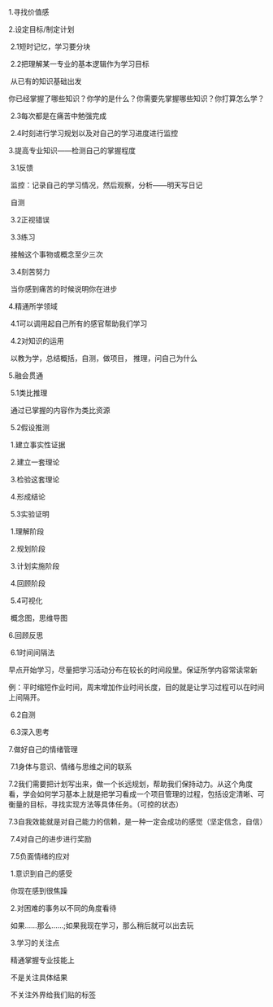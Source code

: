 1.寻找价值感

2.设定目标/制定计划

​	2.1短时记忆，学习要分块 

​	2.2把理解某一专业的基本逻辑作为学习目标

​		从已有的知识基础出发

​		你已经掌握了哪些知识？你学的是什么？你需要先掌握哪些知识？你打算怎么学？

​	2.3每次都是在痛苦中勉强完成

​	2.4时刻进行学习规划以及对自己的学习进度进行监控

3.提高专业知识——检测自己的掌握程度

​	3.1反馈

​		监控：记录自己的学习情况，然后观察，分析——明天写日记

​		自测

​	3.2正视错误

​	3.3练习

​		接触这个事物或概念至少三次

​	3.4刻苦努力

​		当你感到痛苦的时候说明你在进步

4.精通所学领域

​	4.1可以调用起自己所有的感官帮助我们学习

​	4.2对知识的运用

​		以教为学，总结概括，自测，做项目， 推理，问自己为什么

5.融会贯通

​	5.1类比推理

​		通过已掌握的内容作为类比资源

​	5.2假设推测

​		1.建立事实性证据

​		2.建立一套理论

​		3.检验这套理论

​		4.形成结论

​	5.3实验证明

​		1.理解阶段

​		2.规划阶段

​		3.计划实施阶段

​		4.回顾阶段

​	5.4可视化

​		概念图，思维导图

6.回顾反思

​	6.1时间间隔法

​		早点开始学习，尽量把学习活动分布在较长的时间段里。保证所学内容常读常新

​		例：平时缩短作业时间，周末增加作业时间长度，目的就是让学习过程可以在时间上间隔开。

​	6.2自测

​	6.3深入思考

7.做好自己的情绪管理

​	7.1身体与意识、情绪与思维之间的联系

​	7.2我们需要把计划写出来，做一个长远规划，帮助我们保持动力。从这个角度看，学会如何学习基本上就是把学习看成一个项目管理的过程，包括设定清晰、可衡量的目标，寻找实现方法等具体任务。（可控的状态） 

​	7.3自我效能就是对自己能力的信赖，是一种一定会成功的感觉（坚定信念，自信）

​	7.4对自己的进步进行奖励

​	7.5负面情绪的应对

​		1.意识到自己的感受

​			你现在感到很焦躁

​		2.对困难的事务以不同的角度看待

​			如果……那么……;如果我现在学习，那么稍后就可以出去玩

​		3.学习的关注点

​			精通掌握专业技能上

​			不是关注具体结果

​			不关注外界给我们贴的标签
